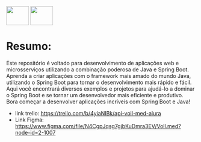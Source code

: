 <img align="center" height="50" width="60" src="https://cdn.jsdelivr.net/gh/devicons/devicon/icons/spring/spring-original.svg" />
<img align="center" height="50" width="60" src="https://cdn.jsdelivr.net/gh/devicons/devicon/icons/java/java-original-wordmark.svg" />

# Resumo:

Este repositório é voltado para desenvolvimento de aplicações web e microsserviços utilizando a combinação poderosa de Java e Spring Boot. Aprenda a criar aplicações com o framework mais amado do mundo Java, utilizando o Spring Boot para tornar o desenvolvimento mais rápido e fácil. Aqui você encontrará diversos exemplos e projetos para ajudá-lo a dominar o Spring Boot e se tornar um desenvolvedor mais eficiente e produtivo. Bora começar a desenvolver aplicações incríveis com Spring Boot e Java!

- link trello: https://trello.com/b/4yiaNIBk/api-voll-med-alura
- Link Figma: https://www.figma.com/file/N4CgpJqsg7gjbKuDmra3EV/Voll.med?node-id=2-1007
